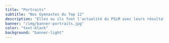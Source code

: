 ```yaml
---
title: "Portraits"
subtitle: "Nos Gymnastes du Top 12"
description: "Elles ou ils font l'actualité du PSLM avec leurs résultats ou leur travail au quotidien.<br>Retrouvez ici leurs portraits en interview."
banner: "/img/banner-portraits.jpg"
color: "text-black"
background: "banner-light"
---
```

